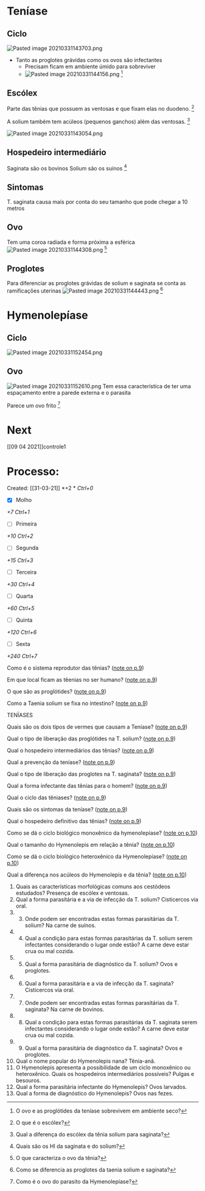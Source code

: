 # Teníase
## Ciclo
![Pasted image 20210331143703.png](Pasted%20image%2020210331143703.png)
+ Tanto as proglotes grávidas como os ovos são infectantes
	+ Precisam ficam em ambiente úmido para sobreviver
	+ ![Pasted image 20210331144156.png](Pasted%20image%2020210331144156.png) [^488228]

[^488228]: O ovo e as proglótides da teníase sobrevivem em ambiente seco?

## Escólex
Parte das tênias que possuem as ventosas e que fixam elas no duodeno. [^103097]

[^103097]: O que é o escólex?


A solium também tem acúleos (pequenos ganchos) além das ventosas. [^134926]

[^134926]: Qual a diferença do escólex da tênia solium para saginata?

![Pasted image 20210331143054.png](Pasted%20image%2020210331143054.png)

## Hospedeiro intermediário
Saginata são os bovinos
Solium são os suínos [^321628]

[^321628]: Quais são os HI da saginata e do solium?


## Sintomas
T. saginata causa mais por conta do seu tamanho que pode chegar a 10 metros

## Ovo
Tem uma coroa radiada e forma próxima a esférica
![Pasted image 20210331144308.png](Pasted%20image%2020210331144308.png) [^809632]

[^809632]: O que caracteriza o ovo da tênia?


## Proglotes
Para diferenciar as proglotes grávidas de solium e saginata se conta as ramificações uterinas
![Pasted image 20210331144443.png](Pasted%20image%2020210331144443.png) [^71531]

[^71531]: Como se diferencia as proglotes da taenia solium e saginata?


# Hymenolepíase
## Ciclo
![Pasted image 20210331152454.png](Pasted%20image%2020210331152454.png)

## Ovo
![Pasted image 20210331152610.png](Pasted%20image%2020210331152610.png)
Tem essa característica de ter uma espaçamento entre a parede externa e o parasita

Parece um ovo frito [^624539]

[^624539]: Como é o ovo do parasito da Hymenolepíase?

# Next
[[09 04 2021]]controle1
# Processo:
Created: [[31-03-21]]
*+2 *  *Ctrl+0*
- [x] Molho  

*+7*  *Ctrl+1*

- [ ] Primeira 

*+10*  *Ctrl+2*

- [ ] Segunda

*+15*  *Ctrl+3*

- [ ] Terceira 

*+30*  *Ctrl+4*

- [ ] Quarta 

*+60*  *Ctrl+5*

- [ ] Quinta 

*+120*  *Ctrl+6*

- [ ] Sexta 

*+240*  *Ctrl+7*



Como é o sistema reprodutor das tênias? ([note on p.9](zotero://open-pdf/library/items/Z9U9WX4A?page=9))

Em que local ficam as têenias no ser humano? ([note on p.9](zotero://open-pdf/library/items/Z9U9WX4A?page=9))

O que são as proglótides? ([note on p.9](zotero://open-pdf/library/items/Z9U9WX4A?page=9))

Como a Taenia solium se fixa no intestino? ([note on p.9](zotero://open-pdf/library/items/Z9U9WX4A?page=9))

TENÏASES

Quais são os dois tipos de vermes que causam a Teníase? ([note on p.9](zotero://open-pdf/library/items/Z9U9WX4A?page=9))

Qual o tipo de liberação das proglótides na T. solium? ([note on p.9](zotero://open-pdf/library/items/Z9U9WX4A?page=9))

Qual o hospedeiro intermediários das tênias? ([note on p.9](zotero://open-pdf/library/items/Z9U9WX4A?page=9))

Qual a prevenção da teníase? ([note on p.9](zotero://open-pdf/library/items/Z9U9WX4A?page=9))

Qual o tipo de liberação das proglotes na T. saginata? ([note on p.9](zotero://open-pdf/library/items/Z9U9WX4A?page=9))

Qual a forma infectante das tênias para o homem? ([note on p.9](zotero://open-pdf/library/items/Z9U9WX4A?page=9))

Qual o ciclo das têniases? ([note on p.9](zotero://open-pdf/library/items/Z9U9WX4A?page=9))

Quais são os sintomas da teníase? ([note on p.9](zotero://open-pdf/library/items/Z9U9WX4A?page=9))

Qual o hospedeiro definitivo das tênias? ([note on p.9](zotero://open-pdf/library/items/Z9U9WX4A?page=9))

Como se dá o ciclo biológico monoxênico da hymenolepíase? ([note on p.10](zotero://open-pdf/library/items/Z9U9WX4A?page=10))

Qual o tamanho do Hymenolepis em relação a tênia? ([note on p.10](zotero://open-pdf/library/items/Z9U9WX4A?page=10))

Como se dá o ciclo biológico heteroxênico da Hymenolepíase? ([note on p.10](zotero://open-pdf/library/items/Z9U9WX4A?page=10))

Qual a diferença nos acúleos do Hymenolepis e da tênia? ([note on p.10](zotero://open-pdf/library/items/Z9U9WX4A?page=10))

1. Quais as características morfológicas comuns aos cestódeos estudados? Presença de escólex e ventosas. 
2. Qual a forma parasitária e a via de infecção da T. solium? Cisticercos via oral. 
3. 3. Onde podem ser encontradas estas formas parasitárias da T. solium? Na carne de suínos. 
4. 4. Qual a condição para estas formas parasitárias da T. solium serem infectantes considerando o lugar onde estão? A carne deve estar crua ou mal cozida. 
5. 5. Qual a forma parasitária de diagnóstico da T. solium? Ovos e proglotes. 
6. 6. Qual a forma parasitária e a via de infecção da T. saginata? Cisticercos via oral. 
7. 7. Onde podem ser encontradas estas formas parasitárias da T. saginata? Na carne de bovinos. 
8. 8. Qual a condição para estas formas parasitárias da T. saginata serem infectantes considerando o lugar onde estão? A carne deve estar crua ou mal cozida. 
9. 9. Qual a forma parasitária de diagnóstico da T. saginata? Ovos e proglotes. 
10. Qual o nome popular do Hymenolepis nana? Tênia-anã. 
11.  O Hymenolepis apresenta a possibilidade de um ciclo monoxênico ou heteroxênico. Quais os hospedeiros intermediários possíveis? Pulgas e besouros. 
12.  Qual a forma parasitária infectante do Hymenolepis? Ovos larvados. 
13.  Qual a forma de diagnóstico do Hymenolepis? Ovos nas fezes.